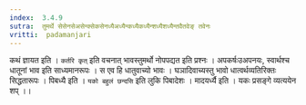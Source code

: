 ```yaml
---
index:  3.4.9
sutra:  तुमर्थे सेसेनसेअसेन्क्सेकसेनध्यैअध्यैन्कध्यैकध्यैन्शध्यैशध्यैन्तवैतवेङ् तवेनः
vritti:  padamanjari
---
```


कथं ज्ञायत इति । `कर्तरि कृत्` इति वचनात् भावस्तुमर्थो नोपपद्यत इति प्रश्नः । अपकर्षःउअपनयः, स्वार्थश्च धातूनां भाव इति साध्यमानरूपः । स एव हि धातुवाच्यो भावः । घञादिवाच्यस्तु भावो धात्वर्थव्यतिरिक्तः सिद्धतारूपः । पिबध्यै इति । `यको बहुलं छन्दसि` इति लुकि पिबादेशः । मादयर्ध्यै इति । यकः प्रसङ्गे व्यत्ययेन शप् ।। 
